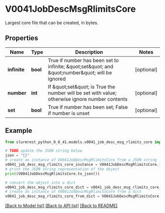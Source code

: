 # V0041JobDescMsgRlimitsCore

Largest core file that can be created, in bytes.

## Properties

Name | Type | Description | Notes
------------ | ------------- | ------------- | -------------
**infinite** | **bool** | True if number has been set to infinite; \&quot;set\&quot; and \&quot;number\&quot; will be ignored | [optional] 
**number** | **int** | If \&quot;set\&quot; is True the number will be set with value; otherwise ignore number contents | [optional] 
**set** | **bool** | True if number has been set; False if number is unset | [optional] 

## Example

```python
from slurmrest_python_0_0_41.models.v0041_job_desc_msg_rlimits_core import V0041JobDescMsgRlimitsCore

# TODO update the JSON string below
json = "{}"
# create an instance of V0041JobDescMsgRlimitsCore from a JSON string
v0041_job_desc_msg_rlimits_core_instance = V0041JobDescMsgRlimitsCore.from_json(json)
# print the JSON string representation of the object
print(V0041JobDescMsgRlimitsCore.to_json())

# convert the object into a dict
v0041_job_desc_msg_rlimits_core_dict = v0041_job_desc_msg_rlimits_core_instance.to_dict()
# create an instance of V0041JobDescMsgRlimitsCore from a dict
v0041_job_desc_msg_rlimits_core_from_dict = V0041JobDescMsgRlimitsCore.from_dict(v0041_job_desc_msg_rlimits_core_dict)
```
[[Back to Model list]](../README.md#documentation-for-models) [[Back to API list]](../README.md#documentation-for-api-endpoints) [[Back to README]](../README.md)


